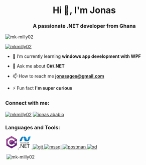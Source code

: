 <h1 align="center">Hi 👋, I'm Jonas</h1>
<h3 align="center">A passionate .NET developer from Ghana</h3>

<p align="left"> <img src="https://komarev.com/ghpvc/?username=mk-milly02&label=Profile%20views&color=0e75b6&style=flat" alt="mk-milly02" /> </p>

<p align="left"> <a href="https://twitter.com/mkmilly02" target="blank"><img src="https://img.shields.io/twitter/follow/mkmilly02?logo=twitter&style=for-the-badge" alt="mkmilly02" /></a> </p>

- 🌱 I’m currently learning **windows app development with WPF**

- 💬 Ask me about **C#/.NET**

- 📫 How to reach me **jonasages@gmail.com**

- ⚡ Fun fact **I'm super curious**

<h3 align="left">Connect with me:</h3>
<p align="left">
<a href="https://twitter.com/mkmilly02" target="blank"><img align="center" src="https://raw.githubusercontent.com/rahuldkjain/github-profile-readme-generator/master/src/images/icons/Social/twitter.svg" alt="mkmilly02" height="30" width="40" /></a>
<a href="https://linkedin.com/in/jonas ababio" target="blank"><img align="center" src="https://raw.githubusercontent.com/rahuldkjain/github-profile-readme-generator/master/src/images/icons/Social/linked-in-alt.svg" alt="jonas ababio" height="30" width="40" /></a>
</p>

<h3 align="left">Languages and Tools:</h3>
<p align="left"> <a href="https://www.w3schools.com/cs/" target="_blank" rel="noreferrer"> <img src="https://raw.githubusercontent.com/devicons/devicon/master/icons/csharp/csharp-original.svg" alt="csharp" width="40" height="40"/> </a> <a href="https://dotnet.microsoft.com/" target="_blank" rel="noreferrer"> <img src="https://raw.githubusercontent.com/devicons/devicon/master/icons/dot-net/dot-net-original-wordmark.svg" alt="dotnet" width="40" height="40"/> </a> <a href="https://git-scm.com/" target="_blank" rel="noreferrer"> <img src="https://www.vectorlogo.zone/logos/git-scm/git-scm-icon.svg" alt="git" width="40" height="40"/> </a> <a href="https://www.microsoft.com/en-us/sql-server" target="_blank" rel="noreferrer"> <img src="https://www.svgrepo.com/show/303229/microsoft-sql-server-logo.svg" alt="mssql" width="40" height="40"/> </a> <a href="https://postman.com" target="_blank" rel="noreferrer"> <img src="https://www.vectorlogo.zone/logos/getpostman/getpostman-icon.svg" alt="postman" width="40" height="40"/> </a> <a href="https://www.adobe.com/products/xd.html" target="_blank" rel="noreferrer"> <img src="https://cdn.worldvectorlogo.com/logos/adobe-xd.svg" alt="xd" width="40" height="40"/> </a> </p>

<p>&nbsp;<img align="center" src="https://github-readme-stats.vercel.app/api?username=mk-milly02&show_icons=true&locale=en" alt="mk-milly02" /></p>
